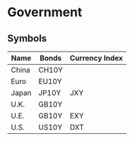 # Government

## Symbols

| Name  | Bonds | Currency Index |
| ----- | ----- | -------------- |
| China | CH10Y |                |
| Euro  | EU10Y |                |
| Japan | JP10Y | JXY            |
| U.K.  | GB10Y |                |
| U.E.  | GB10Y | EXY            |
| U.S.  | US10Y | DXT            |

<!--
T10Y2Y
-->
